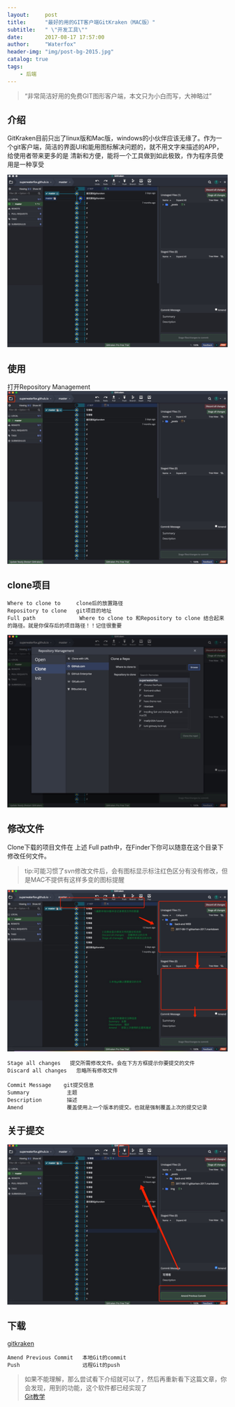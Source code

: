 ```yaml
---
layout:     post
title:      "最好的用的GIT客户端GitKraken（MAC版）"
subtitle:   " \"开发工具\""
date:       2017-08-17 17:57:00
author:     "Waterfox"
header-img: "img/post-bg-2015.jpg"
catalog: true
tags:
    - 后端
---
```


> “非常简洁好用的免费GIT图形客户端，本文只为小白而写，大神略过”



## 介绍

GitKraken目前只出了linux版和Mac版，windows的小伙伴应该无缘了。作为一个git客户端，简洁的界面UI和能用图标解决问题的，就不用文字来描述的APP，给使用者带来更多的是 清新和方便，能将一个工具做到如此极致，作为程序员使用是一种享受

![image](/img/gitkraken/85CC48A3-FF40-4E28-AB81-286B9E1D76BD.png)   


## 使用
打开Repository Management
![image](/img/gitkraken/DECB0AB6-3FE7-455E-8273-134281A194FD.png)   


## clone项目
```
Where to clone to     clone后的放置路径
Repository to clone   git项目的地址
Full path              Where to clone to 和Repository to clone 结合起来的路径。就是你保存后的项目路径！！记住很重要
```
![image](/img/gitkraken/C79C1B27-3C57-4E01-B15B-18EA67F5B14A.png)   

## 修改文件
Clone下载的项目文件在 上述 Full path中，在Finder下你可以随意在这个目录下修改任何文件。

> tip:可能习惯了svn修改文件后，会有图标显示标注红色区分有没有修改，但是MAC不提供有这样多变的图标提醒

![image](/img/gitkraken/DE46BB28-DB8D-409F-9512-D022FCD8304B.png)  

```
Stage all changes   提交所需修改文件。会在下方方框提示你要提交的文件
Discard all changes   忽略所有修改文件

Commit Message    git提交信息
Summary            主题
Description        描述
Amend              覆盖使用上一个版本的提交。也就是强制覆盖上次的提交记录
```

## 关于提交
![image](/img/gitkraken/54B63074-B789-49F9-B098-B8B6BDA8771B.png)  


## 下载  
[gitkraken](https://www.gitkraken.com/)


```
Amend Previous Commit   本地Git的commit  
Push                    远程Git的push
```
> 如果不能理解，那么尝试看下介绍就可以了，然后再重新看下这篇文章，你会发现，用到的功能，这个软件都已经实现了  
[Git教学](https://www.liaoxuefeng.com/wiki/0013739516305929606dd18361248578c67b8067c8c017b000)
